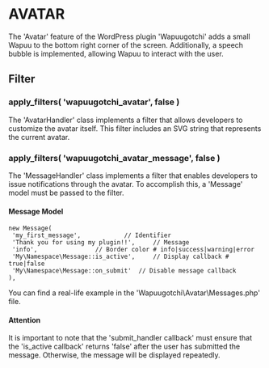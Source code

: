 # AVATAR

The 'Avatar' feature of the WordPress plugin 'Wapuugotchi' adds a small Wapuu to the bottom right corner of the screen.
Additionally, a speech bubble is implemented, allowing Wapuu to interact with the user.

## Filter

### apply_filters( 'wapuugotchi_avatar', false )

The 'AvatarHandler' class implements a filter that allows developers to customize the avatar itself. This filter
includes an SVG string that represents the current avatar.

### apply_filters( 'wapuugotchi_avatar_message', false )

The 'MessageHandler' class implements a filter that enables developers to issue notifications through the avatar. To
accomplish this, a 'Message' model must be passed to the filter.

#### Message Model

	new Message(
	 'my_first_message',  			// Identifier
	 'Thank you for using my plugin!!', 	// Message
	 'info', 				// Border color # info|success|warning|error
	 'My\Namespace\Message::is_active', 	// Display callback # true|false
	 'My\Namespace\Message::on_submit' 	// Disable message callback
	),

You can find a real-life example in the 'Wapuugotchi\Avatar\Messages.php' file.

#### Attention

It is important to note that the 'submit_handler callback' must ensure that the 'is_active callback' returns 'false'
after the user has submitted the message. Otherwise, the message will be displayed repeatedly.
